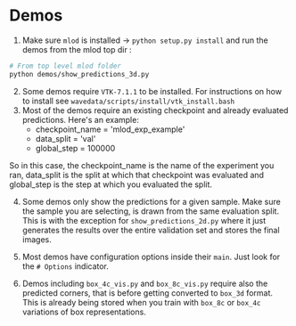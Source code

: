 # Demos

1. Make sure `mlod` is installed -> `python setup.py install` and run the demos from the mlod top dir :

``` bash
# From top level mlod folder
python demos/show_predictions_3d.py
```

2. Some demos require `VTK-7.1.1` to be installed. For instructions on how to install see `wavedata/scripts/install/vtk_install.bash`
3. Most of the demos require an existing checkpoint and already evaluated predictions. Here's an example:
    - checkpoint\_name = 'mlod\_exp\_example'
    - data\_split = 'val'
    - global\_step = 100000

So in this case, the checkpoint\_name is the name of the experiment you ran, data\_split is the split at which that checkpoint was evaluated and global\_step is the step at which you evaluated the split.

4. Some demos only show the predictions for a given sample. Make sure the sample you are selecting, is drawn from the same evaluation split. This is with the exception for `show_predictions_2d.py` where it just generates the results over the entire validation set and stores the final images.

5. Most demos have configuration options inside their `main`. Just look for the `# Options` indicator.

6. Demos including `box_4c_vis.py` and `box_8c_vis.py` require also the predicted corners, that is before getting converted to `box_3d` format. This is already being stored when you train with `box_8c` or `box_4c` variations of box representations.

